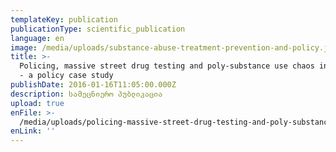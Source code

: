 ```yaml
---
templateKey: publication
publicationType: scientific_publication
language: en
image: /media/uploads/substance-abuse-treatment-prevention-and-policy.jpg
title: >-
  Policing, massive street drug testing and poly-substance use chaos in Georgia
  - a policy case study
publishDate: 2016-01-16T11:05:00.000Z
description: სამეცნიერო პუბლიკაცია
upload: true
enFile: >-
  /media/uploads/policing-massive-street-drug-testing-and-poly-substance-use-chaos-in-georgia-a-policy-case-study.pdf
enLink: ''
---
```


